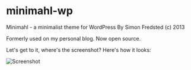 minimahl-wp
===========

Minimahl - a minimalist theme for WordPress
By Simon Fredsted (c) 2013

Formerly used on my personal blog. Now open source.

Let's get to it, where's the screenshot? Here's how it looks:

![Screenshot](http://i.imgur.com/vDGuOCq)
